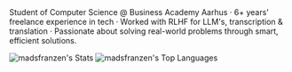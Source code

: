## 

<!--
**madsfranzen/madsfranzen** is a ✨ _special_ ✨ repository because its `README.md` (this file) appears on your GitHub profile.

Here are some ideas to get you started:

- 🔭 I’m currently working on ...
- 🌱 I’m currently learning ...
- 👯 I’m looking to collaborate on ...
- 🤔 I’m looking for help with ...
- 💬 Ask me about ...
- 📫 How to reach me: ...
- 😄 Pronouns: ...
- ⚡ Fun fact: ...
-->
Student of Computer Science @ Business Academy Aarhus · 6+ years' freelance experience in tech · Worked with RLHF for LLM's, transcription & translation · Passionate about solving real-world problems through smart, efficient solutions.

![madsfranzen's Stats](https://github-readme-stats.vercel.app/api?username=madsfranzen&theme=transparent&show_icons=true&hide_border=false&count_private=true)
![madsfranzen's Top Languages](https://github-readme-stats.vercel.app/api/top-langs/?username=madsfranzen&theme=transparent&show_icons=true&hide_border=false&layout=compact)
